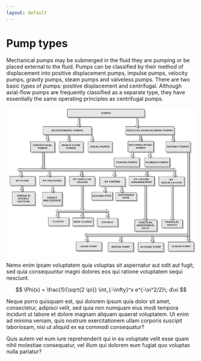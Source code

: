 ```yaml
---
layout: default
---
```


# Pump types

Mechanical pumps may be submerged in the fluid they are pumping or be placed external to the fluid.
Pumps can be classified by their method of displacement into positive displacement pumps, impulse pumps, velocity pumps, gravity pumps, steam pumps and valveless pumps. There are two basic types of pumps: positive displacement and centrifugal. Although axial-flow pumps are frequently classified as a separate type, they have essentially the same operating principles as centrifugal pumps. 

![A pump](/images/pumps-classification.png)

Nemo enim ipsam voluptatem quia voluptas sit aspernatur aut odit aut fugit, sed quia consequuntur magni dolores eos qui ratione voluptatem sequi nesciunt.

$$
	\Phi(x) = \frac{1}{\sqrt{2 \pi}} \int_{-\infty}^x e^{-\xi^2/2}\; d\xi
$$


Neque porro quisquam est, 
qui dolorem ipsum quia dolor sit amet, consectetur, adipisci velit, sed quia non numquam eius modi tempora incidunt ut labore et dolore magnam aliquam quaerat voluptatem. Ut enim ad minima veniam, quis nostrum exercitationem ullam corporis suscipit laboriosam, nisi ut aliquid ex ea commodi consequatur?

Quis autem vel eum iure reprehenderit qui in ea voluptate velit esse quam nihil molestiae consequatur, vel illum qui dolorem eum fugiat quo voluptas nulla pariatur?
